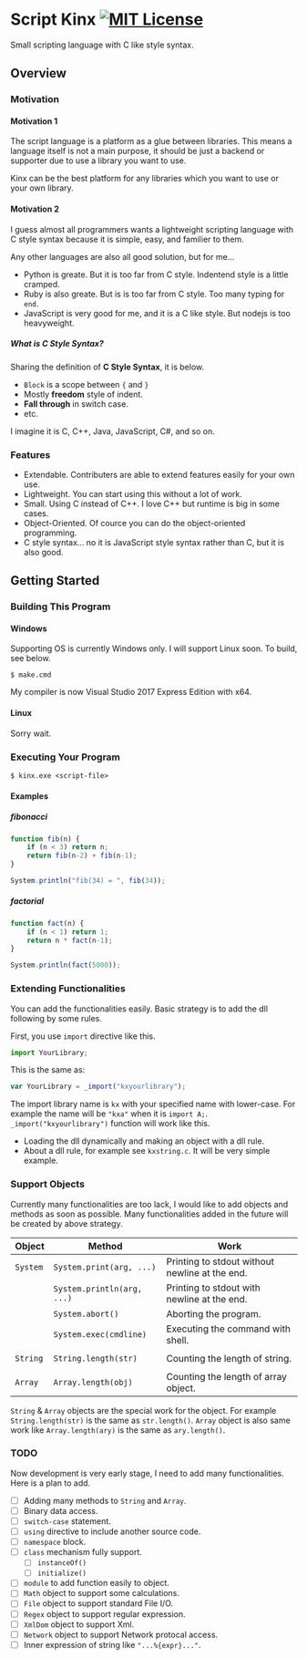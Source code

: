 # Script Kinx [![MIT License](http://img.shields.io/badge/license-MIT-blue.svg?style=flat)](LICENSE)

Small scripting language with C like style syntax.

## Overview

### Motivation

#### Motivation 1

The script language is a platform as a glue between libraries.
This means a language itself is not a main purpose,
it should be just a backend or supporter due to use a library you want to use.

Kinx can be the best platform for any libraries which you want to use or your own library.

#### Motivation 2

I guess almost all programmers wants a lightweight scripting language with C style syntax
because it is simple, easy, and familier to them.

Any other languages are also all good solution, but for me...

*   Python is greate. But it is too far from C style. Indentend style is a little cramped.
*   Ruby is also greate. But is is too far from C style. Too many typing for `end`.
*   JavaScript is very good for me, and it is a C like style. But nodejs is too heavyweight.

##### What is C Style Syntax?

Sharing the definition of **C Style Syntax**, it is below.

*   `Block` is a scope between `{` and `}`
*   Mostly **freedom** style of indent.
*   **Fall through** in switch case.
*   etc.

I imagine it is C, C++, Java, JavaScript, C#, and so on.

### Features

* Extendable. Contributers are able to extend features easily for your own use.
* Lightweight. You can start using this without a lot of work.
* Small. Using C instead of C++. I love C++ but runtime is big in some cases.
* Object-Oriented. Of cource you can do the object-oriented programming.
* C style syntax... no it is JavaScript style syntax rather than C, but it is also good.

## Getting Started

### Building This Program

#### Windows

Supporting OS is currently Windows only. I will support Linux soon.
To build, see below.

```
$ make.cmd
```

My compiler is now Visual Studio 2017 Express Edition with x64.

#### Linux

Sorry wait.

### Executing Your Program

```
$ kinx.exe <script-file>
```

#### Examples

##### fibonacci

```js
function fib(n) {
    if (n < 3) return n;
    return fib(n-2) + fib(n-1);
}

System.println("fib(34) = ", fib(34));
```

##### factorial

```js
function fact(n) {
    if (n < 1) return 1;
    return n * fact(n-1);
}

System.println(fact(5000));
```

### Extending Functionalities

You can add the functionalities easily.
Basic strategy is to add the dll following by some rules.

First, you use `import` directive like this.

```js
import YourLibrary;
```

This is the same as:

```js
var YourLibrary = _import("kxyourlibrary");
```

The import library name is `kx` with your specified name with lower-case.
For example the name will be `"kxa"` when it is `import A;`.
`_import("kxyourlibrary")` function will work like this.

*   Loading the dll dynamically and making an object with a dll rule.
*   About a dll rule, for example see `kxstring.c`. It will be very simple example.

### Support Objects

Currently many functionalities are too lack, I would like to add objects and methods as soon as possible.
Many functionalities added in the future will be created by above strategy.

|  Object  |           Method           |                      Work                      |
| -------- | -------------------------- | ---------------------------------------------- |
| `System` | `System.print(arg, ...)`   | Printing to stdout without newline at the end. |
|          | `System.println(arg, ...)` | Printing to stdout with newline at the end.    |
|          | `System.abort()`           | Aborting the program.                          |
|          | `System.exec(cmdline)`     | Executing the command with shell.              |
|          |                            |                                                |
| `String` | `String.length(str)`       | Counting the length of string.                 |
|          |                            |                                                |
| `Array`  | `Array.length(obj)`        | Counting the length of array object.           |

`String` & `Array` objects are the special work for the object.
For example  `String.length(str)` is the same as `str.length()`.
`Array` object is also same work like `Array.length(ary)` is the same as `ary.length()`.

### TODO

Now development is very early stage, I need to add many functionalities.
Here is a plan to add.

* [ ] Adding many methods to `String` and `Array`.
* [ ] Binary data access.
* [ ] `switch-case` statement.
* [ ] `using` directive to include another source code.
* [ ] `namespace` block.
* [ ] `class` mechanism fully support.
  * [ ] `instanceOf()`
  * [ ] `initialize()`
* [ ] `module` to add function easily to object.
* [ ] `Math` object to support some calculations.
* [ ] `File` object to support standard File I/O.
* [ ] `Regex` object to support regular expression.
* [ ] `XmlDom` object to support Xml.
* [ ] `Network` object to support Network protocal access.
* [ ] Inner expression of string like `"...%{expr}..."`.
